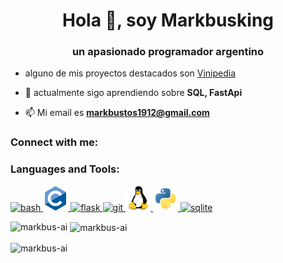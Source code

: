 <h1 align="center">Hola 👋, soy Markbusking</h1>
<h3 align="center">un apasionado programador argentino</h3>

- alguno de mis proyectos destacados son [Vinipedia](https://github.com/markbus-ai/Vinipedia)

- 🌱 actualmente sigo aprendiendo sobre **SQL, FastApi**

- 📫 Mi email es **markbustos1912@gmail.com**

<h3 align="left">Connect with me:</h3>
<p align="left">
</p>

<h3 align="left">Languages and Tools:</h3>
<p align="left"> <a href="https://www.gnu.org/software/bash/" target="_blank" rel="noreferrer"> <img src="https://www.vectorlogo.zone/logos/gnu_bash/gnu_bash-icon.svg" alt="bash" width="40" height="40"/> </a> <a href="https://www.cprogramming.com/" target="_blank" rel="noreferrer"> <img src="https://raw.githubusercontent.com/devicons/devicon/master/icons/c/c-original.svg" alt="c" width="40" height="40"/> </a> <a href="https://flask.palletsprojects.com/" target="_blank" rel="noreferrer"> <img src="https://www.vectorlogo.zone/logos/pocoo_flask/pocoo_flask-icon.svg" alt="flask" width="40" height="40"/> </a> <a href="https://git-scm.com/" target="_blank" rel="noreferrer"> <img src="https://www.vectorlogo.zone/logos/git-scm/git-scm-icon.svg" alt="git" width="40" height="40"/> </a> <a href="https://www.linux.org/" target="_blank" rel="noreferrer"> <img src="https://raw.githubusercontent.com/devicons/devicon/master/icons/linux/linux-original.svg" alt="linux" width="40" height="40"/> </a> <a href="https://www.python.org" target="_blank" rel="noreferrer"> <img src="https://raw.githubusercontent.com/devicons/devicon/master/icons/python/python-original.svg" alt="python" width="40" height="40"/> </a> <a href="https://www.sqlite.org/" target="_blank" rel="noreferrer"> <img src="https://www.vectorlogo.zone/logos/sqlite/sqlite-icon.svg" alt="sqlite" width="40" height="40"/> </a> </p>

<p><img align="left" src="https://github-readme-stats.vercel.app/api/top-langs?username=markbus-ai&show_icons=true&locale=en&layout=compact" alt="markbus-ai" /></p>

<p>&nbsp;<img align="center" src="https://github-readme-stats.vercel.app/api?username=markbus-ai&show_icons=true&locale=en" alt="markbus-ai" /></p>

<p><img align="center" src="https://github-readme-streak-stats.herokuapp.com/?user=markbus-ai&" alt="markbus-ai" /></p>
